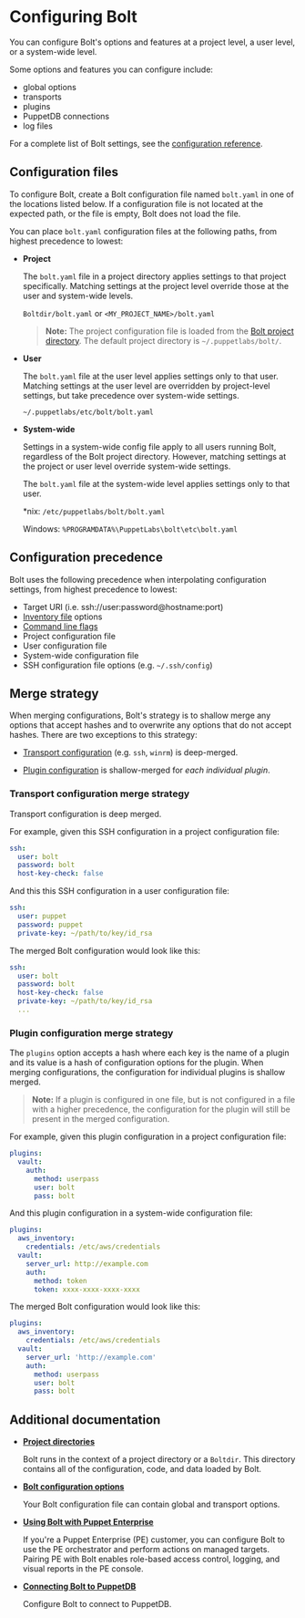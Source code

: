 # Configuring Bolt

You can configure Bolt's options and features at a project level, a user level, or a system-wide level. 

Some options and features you can configure include:
- global options
- transports 
- plugins
- PuppetDB connections
- log files 

For a complete list of Bolt settings, see the [configuration reference](bolt_configuration_reference.md).

## Configuration files

To configure Bolt, create a Bolt configuration file named `bolt.yaml` in one of the locations listed below. If a configuration file is not located at the expected path, or the file is empty, Bolt does not load the file. 

You can place `bolt.yaml` configuration files at the following paths, from highest precedence to lowest:

- **Project**
  
  The `bolt.yaml` file in a project directory applies settings to that project specifically. Matching settings at the project level override those at the user and system-wide levels.

  `Boltdir/bolt.yaml` or `<MY_PROJECT_NAME>/bolt.yaml`

  > **Note:** The project configuration file is loaded from the [Bolt project directory](bolt_project_directories.md). The default project directory is `~/.puppetlabs/bolt/`.

- **User**
  
  The `bolt.yaml` file at the user level applies settings only to that user. Matching settings at the user level are overridden by project-level settings, but take precedence over system-wide settings.  

  `~/.puppetlabs/etc/bolt/bolt.yaml`

- **System-wide**

  Settings in a system-wide config file apply to all users running Bolt, regardless of the Bolt project directory. However, matching settings at the project or user level override system-wide settings.
  
  The `bolt.yaml` file at the system-wide level applies settings only to that user.

  \*nix: `/etc/puppetlabs/bolt/bolt.yaml`

  Windows: `%PROGRAMDATA%\PuppetLabs\bolt\etc\bolt.yaml`

## Configuration precedence

Bolt uses the following precedence when interpolating configuration settings, from highest precedence to lowest:

  - Target URI (i.e. ssh://user:password@hostname:port)
  - [Inventory file](inventory_file_v2.md) options
  - [Command line flags](bolt_command_reference.md)
  - Project configuration file
  - User configuration file
  - System-wide configuration file
  - SSH configuration file options (e.g. `~/.ssh/config`)

## Merge strategy

When merging configurations, Bolt's strategy is to shallow merge any options that accept hashes and to overwrite any options that do not accept hashes. There are two exceptions to this strategy:

- [Transport configuration](bolt_configuration_reference.md#transport-configuration-options) (e.g. `ssh`, `winrm`) is deep-merged.

- [Plugin configuration](using_plugins.md#configuring-plugins) is shallow-merged for _each individual plugin_.

### Transport configuration merge strategy

Transport configuration is deep merged. 

For example, given this SSH configuration in a project configuration file:

```yaml
ssh:
  user: bolt
  password: bolt
  host-key-check: false
```

And this this SSH configuration in a user configuration file:

```yaml
ssh:
  user: puppet
  password: puppet
  private-key: ~/path/to/key/id_rsa
```
The merged Bolt configuration would look like this:

```yaml
ssh:
  user: bolt
  password: bolt
  host-key-check: false
  private-key: ~/path/to/key/id_rsa
  ...
```

### Plugin configuration merge strategy

The `plugins` option accepts a hash where each key is the name of a plugin and its value is a hash of configuration options for the plugin. When merging configurations, the configuration for individual plugins is shallow merged.

> **Note:** If a plugin is configured in one file, but is not configured in a file with a higher precedence, the configuration for the plugin will still be present in the merged configuration.

For example, given this plugin configuration in a project configuration file:

```yaml
plugins:
  vault:
    auth:
      method: userpass
      user: bolt
      pass: bolt
```

And this plugin configuration in a system-wide configuration file:

```yaml
plugins:
  aws_inventory:
    credentials: /etc/aws/credentials
  vault:
    server_url: http://example.com
    auth:
      method: token
      token: xxxx-xxxx-xxxx-xxxx
```

The merged Bolt configuration would look like this:

```yaml
plugins:
  aws_inventory:
    credentials: /etc/aws/credentials
  vault:
    server_url: 'http://example.com'
    auth:
      method: userpass
      user: bolt
      pass: bolt
```

## Additional documentation

- **[Project directories](bolt_project_directories.md#)**  
  
  Bolt runs in the context of a project directory or a `Boltdir`. This directory contains all of the configuration, code, and data loaded by Bolt.

- **[Bolt configuration options](bolt_configuration_reference.md)**  

  Your Bolt configuration file can contain global and transport options.

- **[Using Bolt with Puppet Enterprise](bolt_configure_orchestrator.md)**  
  
  If you're a Puppet Enterprise (PE) customer, you can configure Bolt to use the PE orchestrator and perform actions on managed targets. Pairing PE with Bolt enables role-based access control, logging, and visual reports in the PE console.

- **[Connecting Bolt to PuppetDB](bolt_connect_puppetdb.md)**  

  Configure Bolt to connect to PuppetDB.
